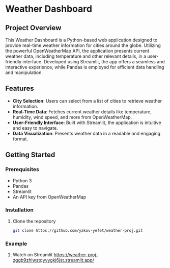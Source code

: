 # Weather Dashboard
## Project Overview
This Weather Dashboard is a Python-based web application designed to provide real-time weather information for cities around the globe. Utilizing the powerful OpenWeatherMap API, the application presents current weather data, including temperature and other relevant details, in a user-friendly interface. Developed using Streamlit, the app offers a seamless and interactive experience, while Pandas is employed for efficient data handling and manipulation.

## Features
- **City Selection**: Users can select from a list of cities to retrieve weather information.
- **Real-Time Data**: Fetches current weather details like temperature, humidity, wind speed, and more from OpenWeatherMap.
- **User-Friendly Interface**: Built with Streamlit, the application is intuitive and easy to navigate.
- **Data Visualization**: Presents weather data in a readable and engaging format.

## Getting Started
### Prerequisites
- Python 3
- Pandas
- Streamlit
- An API key from OpenWeatherMap

### Installation
1. Clone the repository
   ```bash
   git clone https://github.com/yakov-yefet/weather-proj.git

### Example
1. Watch on Streamlit https://weather-proj-zggb9zhlwstqyvygkj6jst.streamlit.app/
